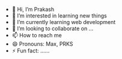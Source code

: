 - 👋 Hi, I’m Prakash
- 👀 I’m interested in learning new things
- 🌱 I’m currently learning web development
- 💞️ I’m looking to collaborate on ...
- 📫 How to reach me 
- 😄 Pronouns: Max, PRKS
- ⚡ Fun fact: ......

<!---
PRKS0/PRKS0 is a ✨ special ✨ repository because its `README.md` (this file) appears on your GitHub profile.
You can click the Preview link to take a look at your changes.
--->
